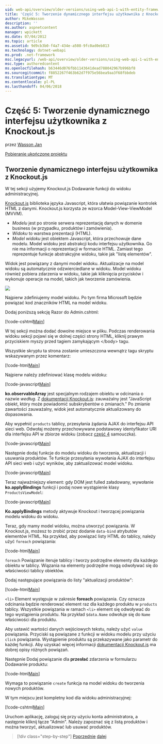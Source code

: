 ```yaml
---
uid: web-api/overview/older-versions/using-web-api-1-with-entity-framework-5/using-web-api-with-entity-framework-part-5
title: 'Część 5: Tworzenie dynamicznego interfejsu użytkownika z Knockout.js | Dokumentacja firmy Microsoft'
author: MikeWasson
description: ''
ms.author: aspnetcontent
manager: wpickett
ms.date: 07/04/2012
ms.topic: article
ms.assetid: 9d9cb3b0-f4a7-434e-a508-9fc0ad0eb813
ms.technology: dotnet-webapi
ms.prod: .net-framework
msc.legacyurl: /web-api/overview/older-versions/using-web-api-1-with-entity-framework-5/using-web-api-with-entity-framework-part-5
msc.type: authoredcontent
ms.openlocfilehash: b63446d076fbb1143641dead788042967b996bf8
ms.sourcegitcommit: f8852267f463b62d7f975e56bea9aa3f68fbbdeb
ms.translationtype: MT
ms.contentlocale: pl-PL
ms.lasthandoff: 04/06/2018
---
```

<a name="part-5-creating-a-dynamic-ui-with-knockoutjs"></a>Część 5: Tworzenie dynamicznego interfejsu użytkownika z Knockout.js
====================
przez [Wasson Jan](https://github.com/MikeWasson)

[Pobieranie ukończone projektu](http://code.msdn.microsoft.com/ASP-NET-Web-API-with-afa30545)

## <a name="creating-a-dynamic-ui-with-knockoutjs"></a>Tworzenie dynamicznego interfejsu użytkownika z Knockout.js

W tej sekcji użyjemy Knockout.js Dodawanie funkcji do widoku administracyjnej.

[Knockout.js](http://knockoutjs.com/) biblioteka języka Javascript, która ułatwia powiązanie kontrolek HTML z danymi. Knockout.js korzysta ze wzorca Model-View-ViewModel (MVVM).

- *Modelu* jest po stronie serwera reprezentację danych w domenie business (w przypadku, produktów i zamówienia).
- *Widoku* to warstwa prezentacji (HTML).
- *Model widoku* jest obiektem Javascript, która przechowuje dane modelu. Model widoku jest abstrakcji kodu interfejsu użytkownika. Go nie ma informacji o reprezentacji w formacie HTML. Zamiast tego reprezentuje funkcje abstrakcyjne widoku, takie jak "listę elementów".

Widok jest powiązany z danymi model widoku. Aktualizacje na model widoku są automatycznie odzwierciedlane w widoku. Model widoku również pobiera zdarzenia w widoku, takie jak kliknięcia przycisków i wykonuje operacje na model, takich jak tworzenie zamówienia.

![](using-web-api-with-entity-framework-part-5/_static/image1.png)

Najpierw zdefiniujemy model widoku. Po tym firma Microsoft będzie powiązać kod znaczników HTML na model widoku.

Dodaj poniższą sekcję Razor do Admin.cshtml:

[!code-cshtml[Main](using-web-api-with-entity-framework-part-5/samples/sample1.cshtml)]

W tej sekcji można dodać dowolne miejsce w pliku. Podczas renderowania widoku sekcji pojawi się w dolnej części strony HTML, kliknij prawym przyciskiem myszy przed tagiem zamykającym &lt;/body&gt; tagu.

Wszystkie skryptu ta strona zostanie umieszczona wewnątrz tagu skryptu wskazywanym przez komentarz:

[!code-html[Main](using-web-api-with-entity-framework-part-5/samples/sample2.html)]

Najpierw należy zdefiniować klasę modelu widoku:

[!code-javascript[Main](using-web-api-with-entity-framework-part-5/samples/sample3.js)]

**ko.observableArray** jest specjalnym rodzajem obiektu w odcinania o nazwie *według*. Z [dokumentacji Knockout.js](http://knockoutjs.com/documentation/observables.html): zauważalny jest "JavaScript obiekt, który może powiadomić subskrybentów o zmianach." Po zmianie zawartości zauważalny, widok jest automatycznie aktualizowany do dopasowania.

Aby wypełnić `products` tablicy, przesyłania żądania AJAX do interfejsu API sieci web. Odwołaj możemy przechowywane podstawowy identyfikator URI dla interfejsu API w zbiorze widoku (zobacz [część 4](using-web-api-with-entity-framework-part-4.md) samouczka).

[!code-javascript[Main](using-web-api-with-entity-framework-part-5/samples/sample4.js?highlight=5)]

Następnie dodaj funkcje do modelu widoku do tworzenia, aktualizacji i usuwania produktów. Te funkcje przesyłania wywołania AJAX do interfejsu API sieci web i użyć wyników, aby zaktualizować model widoku.

[!code-javascript[Main](using-web-api-with-entity-framework-part-5/samples/sample5.js?highlight=7)]

Teraz najważniejszy element: gdy DOM jest fulled załadowany, wywołanie **ko.applyBindings** funkcji i podaj nowe wystąpienie klasy `ProductsViewModel`:

[!code-javascript[Main](using-web-api-with-entity-framework-part-5/samples/sample6.js)]

**Ko.applyBindings** metody aktywuje Knockout i tworzącej powiązania modelu widoku do widoku.

Teraz, gdy mamy model widoku, można utworzyć powiązania. W Knockout.js, możesz to zrobić przez dodanie `data-bind` atrybutów elementów HTML. Na przykład, aby powiązać listy HTML do tablicy, należy użyć `foreach` powiązania:

[!code-html[Main](using-web-api-with-entity-framework-part-5/samples/sample7.html?highlight=1)]

`foreach` Powiązanie iteruje tablicy i tworzy podrzędne elementy dla każdego obiektu w tablicy. Wiązania na elementy podrzędne mogą odwoływać się do właściwości tablicy obiektów.

Dodaj następujące powiązania do listy "aktualizacji produktów":

[!code-html[Main](using-web-api-with-entity-framework-part-5/samples/sample8.html)]

`<li>` Element występuje w zakresie **foreach** powiązania. Czy oznacza odcinania będzie renderować element raz dla każdego produktu w `products` tablicy. Wszystkie powiązania w ramach `<li>` element się odwoływać do tego wystąpienia produktu. Na przykład `$data.Name` odwołuje się do `Name` właściwości dla produktu.

Aby ustawić wartości danych wejściowych tekstu, należy użyć `value` powiązania. Przyciski są powiązane z funkcji w widoku modelu przy użyciu `click` powiązania. Wystąpienie produktu są przekazywane jako parametr do każdej funkcji. Aby uzyskać więcej informacji [dokumentacji Knockout.js](http://knockoutjs.com/documentation/observables.html) ma dobrej opisy różnych powiązań.

Następnie Dodaj powiązanie dla **przesłać** zdarzenia w formularzu Dodawanie produktu:

[!code-html[Main](using-web-api-with-entity-framework-part-5/samples/sample9.html)]

Wymaga to powiązanie `create` funkcja na model widoku do tworzenia nowych produktów.

W tym miejscu jest kompletny kod dla widoku administracyjnej:

[!code-cshtml[Main](using-web-api-with-entity-framework-part-5/samples/sample10.cshtml)]

Uruchom aplikację, zaloguj się przy użyciu konta administratora, a następnie kliknij łącze "Admin". Należy zapoznać się z listą produktów i można tworzyć, aktualizować lub usuwać produktów.

> [!div class="step-by-step"]
> [Poprzednie](using-web-api-with-entity-framework-part-4.md)
> [dalej](using-web-api-with-entity-framework-part-6.md)

